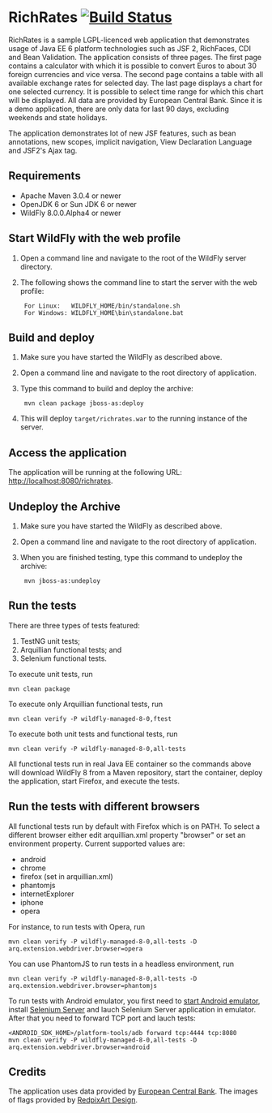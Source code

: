 # RichRates [![Build Status](https://travis-ci.org/ppitonak/richrates.png?branch=master)](https://travis-ci.org/ppitonak/richrates/builds)

RichRates is a sample LGPL-licenced web application that demonstrates usage of Java EE 6 platform technologies
such as JSF 2, RichFaces, CDI and Bean Validation. The application consists of three pages. The first page contains a calculator with which it 
is possible to convert Euros to about 30 foreign currencies and vice versa. The second page contains a table 
with all available exchange rates for selected day. The last page displays a chart for one selected currency. 
It is possible to select time range for which this chart will be displayed. All data are provided by European 
Central Bank. Since it is a demo application, there are only data for last 90 days, excluding weekends and 
state holidays.

The application demonstrates lot of new JSF features, such as bean annotations, new scopes, implicit
navigation, View Declaration Language and JSF2's Ajax tag.

## Requirements

* Apache Maven 3.0.4 or newer
* OpenJDK 6 or Sun JDK 6 or newer
* WildFly 8.0.0.Alpha4 or newer

## Start WildFly with the web profile

1. Open a command line and navigate to the root of the WildFly server directory.
2. The following shows the command line to start the server with the web profile:

        For Linux:   WILDFLY_HOME/bin/standalone.sh
        For Windows: WILDFLY_HOME\bin\standalone.bat

## Build and deploy

1. Make sure you have started the WildFly as described above.
2. Open a command line and navigate to the root directory of application.
3. Type this command to build and deploy the archive:

        mvn clean package jboss-as:deploy

4. This will deploy `target/richrates.war` to the running instance of the server.

## Access the application 

The application will be running at the following URL: [http://localhost:8080/richrates](http://localhost:8080/richrates).

## Undeploy the Archive

1. Make sure you have started the WildFly as described above.
2. Open a command line and navigate to the root directory of application.
3. When you are finished testing, type this command to undeploy the archive:

        mvn jboss-as:undeploy

## Run the tests

There are three types of tests featured:

1. TestNG unit tests;
2. Arquillian functional tests; and
3. Selenium functional tests.

To execute unit tests, run 

    mvn clean package

To execute only Arquillian functional tests, run 

    mvn clean verify -P wildfly-managed-8-0,ftest

To execute both unit tests and functional tests, run

    mvn clean verify -P wildfly-managed-8-0,all-tests

All functional tests run in real Java EE container so the commands above will download WildFly 8 from a Maven repository, start the container, deploy the application, start Firefox, and execute the tests.

## Run the tests with different browsers

All functional tests run by default with Firefox which is on PATH. To select a different browser either edit arquillian.xml property "browser" or set an environment property. Current supported values are:

* android
* chrome
* firefox (set in arquillian.xml)
* phantomjs
* internetExplorer
* iphone
* opera

For instance, to run tests with Opera, run

    mvn clean verify -P wildfly-managed-8-0,all-tests -D arq.extension.webdriver.browser=opera

You can use PhantomJS to run tests in a headless environment, run
    
    mvn clean verify -P wildfly-managed-8-0,all-tests -D arq.extension.webdriver.browser=phantomjs

To run tests with Android emulator, you first need to [start Android emulator](http://developer.android.com/tools/help/emulator.html), install [Selenium Server](http://code.google.com/p/selenium/downloads/list) and lauch Selenium Server application in emulator. After that you need to forward TCP port and lauch tests:

    <ANDROID_SDK_HOME>/platform-tools/adb forward tcp:4444 tcp:8080
    mvn clean verify -P wildfly-managed-8-0,all-tests -D arq.extension.webdriver.browser=android

## Credits

The application uses data provided by [European Central Bank](http://www.ecb.europa.eu).
The images of flags provided by [RedpixArt Design](http://flags.redpixart.com).

